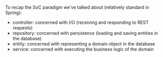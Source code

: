 To recap the SoC paradigm we've talked about (relatively standard in Spring): 

 - controller: concerned with I/O (receiving and responding to REST requests)
 - repository: concerned with persistence (loading and saving entities in the database)
 - entity: concerned with representing a domain object in the database 
 - service: concerned with executing the business logic of the domain 
 
 